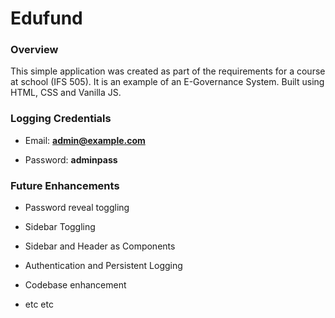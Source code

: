 # Edufund

### Overview
This simple application was created as part of the requirements for a course at school (IFS 505). It is an example of an E-Governance System. Built using HTML, CSS and Vanilla JS.

### Logging Credentials

- Email: **admin@example.com**

- Password: **adminpass**

### Future Enhancements

- Password reveal toggling

- Sidebar Toggling

- Sidebar and Header as Components

- Authentication and Persistent Logging

- Codebase enhancement

- etc etc